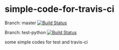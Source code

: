 # simple-code-for-travis-ci

Branch: master [![Build Status](https://travis-ci.org/sharkspeed/simple-code-for-travis-ci.svg?branch=master)](https://travis-ci.org/sharkspeed/simple-code-for-travis-ci)

Branch: test-python [![Build Status](https://travis-ci.org/sharkspeed/simple-code-for-travis-ci.svg?branch=test-python)](https://travis-ci.org/sharkspeed/simple-code-for-travis-ci)

some simple codes for test and travis-ci
